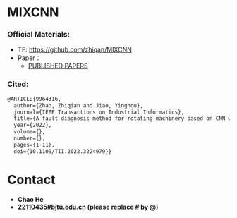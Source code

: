 # MIXCNN


### Official Materials:
 - TF:  https://github.com/zhiqan/MIXCNN
 - Paper： 
   - [PUBLISHED PAPERS](https://doi.org/10.1109/TII.2022.3224979)

### Cited:
```html
@ARTICLE{9964316,
  author={Zhao, Zhiqian and Jiao, Yinghou},
  journal={IEEE Transactions on Industrial Informatics}, 
  title={A fault diagnosis method for rotating machinery based on CNN with mixed information}, 
  year={2022},
  volume={},
  number={},
  pages={1-11},
  doi={10.1109/TII.2022.3224979}}
```
 

# Contact
- **Chao He**
- **22110435#bjtu.edu.cn   (please replace # by @)**
